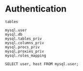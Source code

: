# Authentication

`tables`
```
mysql.user
mysql.db
mysql.tables_priv
mysql.columns_priv
mysql.procs_priv
mysql.proxies_priv
mysql.roles_mapping	
```


```mysql
SELECT user, host FROM mysql.user;
```
